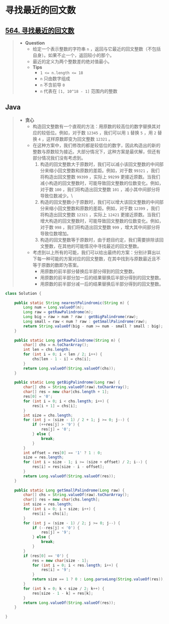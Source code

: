# 寻找最近的回文数

## [564. 寻找最近的回文数](https://leetcode.cn/problems/find-the-closest-palindrome/)

> - **Question**
>   - 给定一个表示整数的字符串 `n` ，返回与它最近的回文整数（不包括自身）。如果不止一个，返回较小的那个。
>   - 最近的定义为两个整数差的绝对值最小。
>   - **Tips**
>     - `1 <= n.length <= 18`
>     - `n` 只由数字组成
>     - `n` 不含前导 `0`
>     - `n` 代表在 `[1, 10^18 - 1]` 范围内的整数

## Java

> - **贪心**
>   - 构造回文整数有一个直观的方法：用原数的较高位的数字替换其对应的较低位。例如，对于数 `12345` ，我们可以用 `1` 替换 `5` ，用 `2` 替换 `4` ，这样原数即变为回文整数 `12321` 。
>   - 在这种方案中，我们修改的都是较低位的数字，因此构造出的新的整数与原数较为接近。大部分情况下，这种方案是最优解，但还有部分情况我们没有考虑到。
>     1. 构造的回文整数大于原数时，我们可以减小该回文整数的中间部分来缩小回文整数和原数的差距。例如，对于数 `99321` ，我们将构造出回文整数 `99399` ，实际上 `99299` 更接近原数。当我们减小构造的回文整数时，可能导致回文整数的位数变化。例如，对于数 `100` ，我们将构造出回文整数 `101` ，减小其中间部分将导致位数减少。\
>     2. 构造的回文整数小于原数时，我们可以增大该回文整数的中间部分来缩小回文整数和原数的差距。例如，对于数 `12399` ，我们将构造出回文整数 `12321` ，实际上 `12421` 更接近原数。当我们增大构造的回文整数时，可能导致回文整数的位数变化。例如，对于数 `998` ，我们将构造出回文整数 `999` ，增大其中间部分将导致位数增加。
>     3. 构造的回文整数等于原数时，由于题目约定，我们需要排除该回文整数，在其他的可能情况中寻找最近的回文整数。
>   - 考虑到以上所有的可能，我们可以给出最终的方案：分别计算出以下每一种可能的方案对应的回文整数，在其中找到与原数最近且不等于原数的数即为答案。
>     - 用原数的前半部分替换后半部分得到的回文整数。
>     - 用原数的前半部分加一后的结果替换后半部分得到的回文整数。
>     - 用原数的前半部分减一后的结果替换后半部分得到的回文整数。

```java
class Solution {
    
    public static String nearestPalindromic(String n) {
        Long num = Long.valueOf(n);
        Long raw = getRawPalindrome(n);
        Long big = raw > num ? raw : getBigPalindrome(raw);
        Long small = raw < num ? raw : getSmallPalindrome(raw);
        return String.valueOf(big - num >= num - small ? small : big);
    }
    
    public static Long getRawPalindrome(String n) {
        char[] chs = n.toCharArray();
        int len = chs.length;
        for (int i = 0; i < len / 2; i++) {
            chs[len - 1 - i] = chs[i];
        }
        return Long.valueOf(String.valueOf(chs));
    }
    
    public static Long getBigPalindrome(Long raw) {
        char[] chs = String.valueOf(raw).toCharArray();
        char[] res = new char[chs.length + 1];
        res[0] = '0';
        for (int i = 0; i < chs.length; i++) {
            res[i + 1] = chs[i];
        }
        int size = chs.length;
        for (int j = (size - 1) / 2 + 1; j >= 0; j--) {
            if (++res[j] > '9') {
                res[j] = '0';
            } else {
                break;
            }
        }
        int offset = res[0] == '1' ? 1 : 0;
        size = res.length;
        for (int i = size - 1; i >= (size + offset) / 2; i--) {
            res[i] = res[size - i - offset];
        }
        return Long.valueOf(String.valueOf(res));
    }
    
    public static Long getSmallPalindrome(Long raw) {
        char[] chs = String.valueOf(raw).toCharArray();
        char[] res = new char[chs.length];
        int size = res.length;
        for (int i = 0; i < size; i++) {
            res[i] = chs[i];
        }
        for (int j = (size - 1) / 2; j >= 0; j--) {
            if (--res[j] < '0') {
                res[j] = '9';
            } else {
                break;
            }
        }
        if (res[0] == '0') {
            res = new char[size - 1];
            for (int i = 0; i < res.length; i++) {
                res[i] = '9';
            }
            return size == 1 ? 0 : Long.parseLong(String.valueOf(res));
        }
        for (int k = 0; k < size / 2; k++) {
            res[size - 1 - k] = res[k];
        }
        return Long.valueOf(String.valueOf(res));
    }
    
}
```
